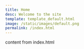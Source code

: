 ```yaml
---
title: Home
desc: Welcome to the site
template: template_default.html
image: /static/images/default.png
permalink: /index.html
---
```

content from index.html


